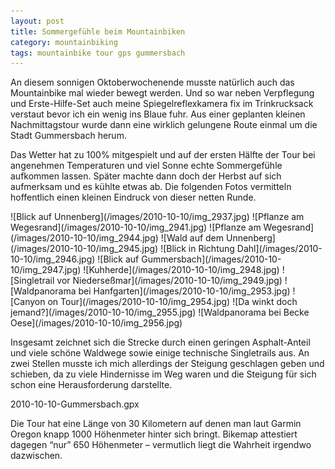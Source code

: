 ```yaml
---
layout: post
title: Sommergefühle beim Mountainbiken
category: mountainbiking
tags: mountainbike tour gps gummersbach
---
```


An diesem sonnigen Oktoberwochenende musste natürlich auch das Mountainbike mal wieder bewegt werden. Und so war neben Verpflegung und Erste-Hilfe-Set auch meine Spiegelreflexkamera fix im Trinkrucksack verstaut bevor ich ein wenig ins Blaue fuhr. Aus einer geplanten kleinen Nachmittagstour wurde dann eine wirklich gelungene Route einmal um die Stadt Gummersbach herum.

Das Wetter hat zu 100% mitgespielt und auf der ersten Hälfte der Tour bei angenehmen Temperaturen und viel Sonne echte Sommergefühle aufkommen lassen. Später machte dann doch der Herbst auf sich aufmerksam und es kühlte etwas ab. Die folgenden Fotos vermitteln hoffentlich einen kleinen Eindruck von dieser netten Runde.

<div class="gallery" markdown="1">
![Blick auf Unnenberg](/images/2010-10-10/img_2937.jpg)
![Pflanze am Wegesrand](/images/2010-10-10/img_2941.jpg)
![Pflanze am Wegesrand](/images/2010-10-10/img_2944.jpg)
![Wald auf dem Unnenberg](/images/2010-10-10/img_2945.jpg)
![Blick in Richtung Dahl](/images/2010-10-10/img_2946.jpg)
![Blick auf Gummersbach](/images/2010-10-10/img_2947.jpg)
![Kuhherde](/images/2010-10-10/img_2948.jpg)
![Singletrail vor Niederseßmar](/images/2010-10-10/img_2949.jpg)
![Waldpanorama bei Hanfgarten](/images/2010-10-10/img_2953.jpg)
![Canyon on Tour](/images/2010-10-10/img_2954.jpg)
![Da winkt doch jemand?](/images/2010-10-10/img_2955.jpg)
![Waldpanorama bei Becke Oese](/images/2010-10-10/img_2956.jpg)
</div>

Insgesamt zeichnet sich die Strecke durch einen geringen Asphalt-Anteil und viele schöne Waldwege sowie einige technische Singletrails aus. An zwei Stellen musste ich mich allerdings der Steigung geschlagen geben und schieben, da zu viele Hindernisse im Weg waren und die Steigung für sich schon eine Herausforderung darstellte.

<div class="gpxmap">2010-10-10-Gummersbach.gpx</div>

Die Tour hat eine Länge von 30 Kilometern auf denen man laut Garmin Oregon knapp 1000 Höhenmeter hinter sich bringt. Bikemap attestiert dagegen “nur” 650 Höhenmeter – vermutlich liegt die Wahrheit irgendwo dazwischen.
